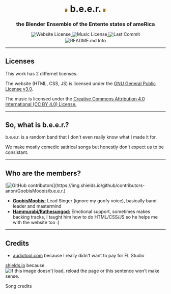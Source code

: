 <h1 align="center">
   <img src="https://github.com/GoobisMoobis/b.e.e.r./blob/main/icon.png?raw=true" width="2%" alt="Logo" />
   b.e.e.r.
  <img src="https://github.com/GoobisMoobis/b.e.e.r./blob/main/icon.png?raw=true" width="2%" alt="Logo" />
 </h1>
<div align="center" style="line-height: 1;">
  <h3>the Blender Ensemble of the Entente states of ameRica</h3>
  <a href="https://github.com/GoobisMoobis/b.e.e.r./blob/main/LICENSE">
  <img alt="Website License" src="https://img.shields.io/badge/Website%20License-GNU%20General%20Public%20License%20v3.0-f5de53?&color=f5de53" style="display: inline-block; vertica-align: middle;"/>
  </a>
  <a href="https://creativecommons.org/licenses/by/4.0/?ref=chooser-v1">
  <img alt="Music License" src="https://img.shields.io/badge/Music%20License-CC%20BY%204.0-f5de53?&color=f5de53" style="display: inline-block; vertical-align: middle;"/>
  </a>
    <img alt="Last Commit" src="https://shields.io/github/last-commit/GoobisMoobis/b.e.e.r." style="display: inline-block; vertical-align: middle;"/>
</div>
<div align="center">
   <img alt="README.md Info" src="https://img.shields.io/badge/README.md%20written%20by%20(and%20from%20the%20perspective%20of)%20GoobisMoobis%20(main%20contributer%20and%20band%20creator)-blue" style="display: inline-block; vertical-align: middle;"/>
</div>
<hr>

## Licenses

This work has 2 differnet licenses.

The website (HTML, CSS, JS) is licensed under the [GNU General Public License v3.0](https://www.gnu.org/licenses/gpl-3.0.en.html#license-text:~:text=possible%20GPL%20violation-,gnu%20general%20public%20license).

The music is licensed under the [Creative Commons Attribution 4.0 International (CC BY 4.0) License.](https://creativecommons.org/licenses/by/4.0/deed.en)

<hr>

## So, what is b.e.e.r.?

b.e.e.r. is a random band that I don't even really know what I made it for.

We make mostly comedic satirical songs but honestly don't expect us to be consistant.

<hr>

## Who are the members?

[![GitHub contributors](https://img.shields.io/github/contributors-anon/GoobisMoobis/b.e.e.r.)](https://img.shields.io/github/contributors-anon/GoobisMoobis/b.e.e.r.)

- **[GoobisMoobis:](https://github.com/GoobisMoobis)** Lead Singer (ignore my goofy voice), basically band leader and mastermind
- **[Hammurabi/Rathesungod:](https://github.com/hsfsdksjkdjskd)** Emotional support, sometimes makes backing tracks, I taught him how to do HTML/CSS/JS so he helps me with the website too :)

<hr>

## Credits

- [audiotool.com](https://www.audiotool.com/) because I really didn't want to pay for FL Studio
<span>
<a href="https://shields.io/">shields.io</a> because    
<img alt="If this image doesn't load, reload the page or this sentence won't make sense." src="https://img.shields.io/badge/I%20absolutely%20LOVE%20these%20badges-grey">
</span>

Song credits
